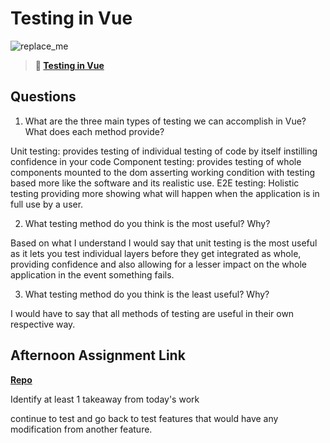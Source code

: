 # Testing in Vue

![replace_me](https://codeworks.blob.core.windows.net/public/assets/img/illustrations/placeholder.svg)

> **📖 [Testing in Vue](https://codeworksacademy.com/fs-student-guide/resources/wk8-9/04-Vue-Testing)**

## Questions

1. What are the three main types of testing we can accomplish in Vue? What does each method provide?

Unit testing: provides testing of individual testing of code by itself instilling confidence in your code
Component testing: provides testing of whole components mounted to the dom asserting working condition with testing based more like the software and its realistic use.
E2E testing: Holistic testing providing more showing what will happen when the application is in full use by a user.

2. What testing method do you think is the most useful? Why?

Based on what I understand I would say that unit testing is the most useful as it lets you test individual layers before they get integrated as whole, providing confidence and also allowing for a lesser impact on the whole application in the event something fails.

3. What testing method do you think is the least useful? Why?

I would have to say that all methods of testing are useful in their own respective way.

## Afternoon Assignment Link

**[Repo](https://github.com/GregBullington/<ASSIGNMENT_REPO>)**

Identify at least 1 takeaway from today's work

continue to test and go back to test features that would have any modification from another feature. 

